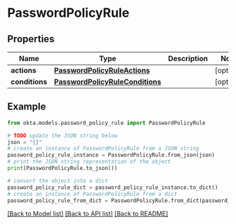# PasswordPolicyRule


## Properties

Name | Type | Description | Notes
------------ | ------------- | ------------- | -------------
**actions** | [**PasswordPolicyRuleActions**](PasswordPolicyRuleActions.md) |  | [optional] 
**conditions** | [**PasswordPolicyRuleConditions**](PasswordPolicyRuleConditions.md) |  | [optional] 

## Example

```python
from okta.models.password_policy_rule import PasswordPolicyRule

# TODO update the JSON string below
json = "{}"
# create an instance of PasswordPolicyRule from a JSON string
password_policy_rule_instance = PasswordPolicyRule.from_json(json)
# print the JSON string representation of the object
print(PasswordPolicyRule.to_json())

# convert the object into a dict
password_policy_rule_dict = password_policy_rule_instance.to_dict()
# create an instance of PasswordPolicyRule from a dict
password_policy_rule_from_dict = PasswordPolicyRule.from_dict(password_policy_rule_dict)
```
[[Back to Model list]](../README.md#documentation-for-models) [[Back to API list]](../README.md#documentation-for-api-endpoints) [[Back to README]](../README.md)



